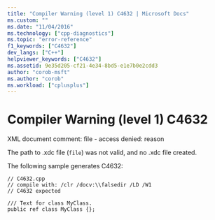 ```yaml
---
title: "Compiler Warning (level 1) C4632 | Microsoft Docs"
ms.custom: ""
ms.date: "11/04/2016"
ms.technology: ["cpp-diagnostics"]
ms.topic: "error-reference"
f1_keywords: ["C4632"]
dev_langs: ["C++"]
helpviewer_keywords: ["C4632"]
ms.assetid: 9e35d205-cf21-4e34-8bd5-e1e7b0e2cdd3
author: "corob-msft"
ms.author: "corob"
ms.workload: ["cplusplus"]
---
```

# Compiler Warning (level 1) C4632
XML document comment: file - access denied: reason  
  
 The path to .xdc file (`file`) was not valid, and no .xdc file created.  
  
 The following sample generates C4632:  
  
```  
// C4632.cpp  
// compile with: /clr /docv:\\falsedir /LD /W1  
// C4632 expected  
  
/// Text for class MyClass.  
public ref class MyClass {};  
```